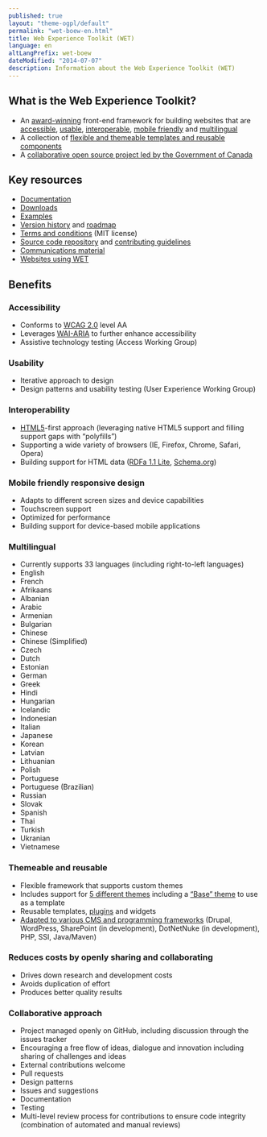 ```yaml
---
published: true
layout: "theme-ogpl/default"
permalink: "wet-boew-en.html"
title: Web Experience Toolkit (WET)
language: en
altLangPrefix: wet-boew
dateModified: "2014-07-07"
description: Information about the Web Experience Toolkit (WET)
---
```


## What is the Web Experience Toolkit?

* An [award-winning](http://wet-boew.github.io/wet-boew/docs/ref/accolades-en.html#awards) front-end framework for building websites that are [accessible](http://wet-boew.github.io/wet-boew/index-en.html#accessibility), [usable](http://wet-boew.github.io/wet-boew/index-en.html#usability), [interoperable](http://wet-boew.github.io/wet-boew/index-en.html#interoperability), [mobile friendly](http://wet-boew.github.io/wet-boew/index-en.html#mobile-friendly-responsive-design) and [multilingual](http://wet-boew.github.io/wet-boew/index-en.html#multilingual)
* A collection of [flexible and themeable templates and reusable components](http://wet-boew.github.io/wet-boew/index-en.html#themeable-and-reusable)
* A [collaborative open source project led by the Government of Canada](http://wet-boew.github.io/wet-boew/index-en.html#collaborative-approach)

## Key resources

* [Documentation](http://wet-boew.github.io/wet-boew/docs/index-en.html)
* [Downloads](http://wet-boew.github.io/wet-boew/docs/versions/dwnld-en.html)
* [Examples](http://wet-boew.github.io/wet-boew/demos/index-en.html)
* [Version history](http://wet-boew.github.io/wet-boew/docs/versions/index-en.html) and [roadmap](http://wet-boew.github.io/wet-boew/docs/versions/rdmp-en.html)
* [Terms and conditions](http://wet-boew.github.io/wet-boew/License-en.html) (MIT license)
* [Source code repository](https://github.com/wet-boew/wet-boew/) and [contributing guidelines](http://wet-boew.github.io/wet-boew/docs/start-en.html#develop)
* [Communications material](http://wet-boew.github.io/wet-boew/docs/comms-en.html)
* [Websites using WET](http://wet-boew.github.io/wet-boew/docs/ref/wetsites-en.html)

## Benefits

### Accessibility

* Conforms to [WCAG 2.0](http://www.w3.org/TR/WCAG20/) level AA
* Leverages [WAI-ARIA](http://www.w3.org/TR/wai-aria/) to further enhance accessibility
* Assistive technology testing (Access Working Group)

### Usability

* Iterative approach to design
* Design patterns and usability testing (User Experience Working Group)

### Interoperability

* [HTML5](http://www.w3.org/TR/html5/)-first approach (leveraging native HTML5 support and filling support gaps with “polyfills”)
* Supporting a wide variety of browsers (IE, Firefox, Chrome, Safari, Opera)
* Building support for HTML data ([RDFa 1.1 Lite](http://www.w3.org/TR/rdfa-lite/), [Schema.org](http://www.schema.org/))

### Mobile friendly responsive design

* Adapts to different screen sizes and device capabilities
* Touchscreen support
* Optimized for performance
* Building support for device-based mobile applications

### Multilingual

* Currently supports 33 languages (including right-to-left languages)
 * English
 * French
 * Afrikaans
 * Albanian
 * Arabic
 * Armenian
 * Bulgarian
 * Chinese
 * Chinese (Simplified)
 * Czech
 * Dutch
 * Estonian
 * German
 * Greek
 * Hindi
 * Hungarian
 * Icelandic
 * Indonesian
 * Italian
 * Japanese
 * Korean
 * Latvian
 * Lithuanian
 * Polish
 * Portuguese
 * Portuguese (Brazilian)
 * Russian
 * Slovak
 * Spanish
 * Thai
 * Turkish
 * Ukranian
 * Vietnamese

### Themeable and reusable

* Flexible framework that supports custom themes
* Includes support for [5 different themes](http://wet-boew.github.io/wet-boew/docs/ref/themesstyle-en.html) including a [“Base” theme](http://wet-boew.github.io/themes-dist/theme-base/docs/ref/theme-base/theme-base-en.html) to use as a template
* Reusable templates, [plugins](http://wet-boew.github.io/wet-boew/docs/ref/plugins-en.html) and widgets
* [Adapted to various CMS and programming frameworks](http://wet-boew.github.io/wet-boew/docs/ref/variants-en.html) (Drupal, WordPress, SharePoint (in development), DotNetNuke (in development), PHP, SSI, Java/Maven)

### Reduces costs by openly sharing and collaborating

* Drives down research and development costs
* Avoids duplication of effort
* Produces better quality results

### Collaborative approach

* Project managed openly on GitHub, including discussion through the issues tracker
* Encouraging a free flow of ideas, dialogue and innovation including sharing of challenges and ideas
* External contributions welcome
 * Pull requests
 * Design patterns
 * Issues and suggestions
 * Documentation
 * Testing
* Multi-level review process for contributions to ensure code integrity (combination of automated and manual reviews)
